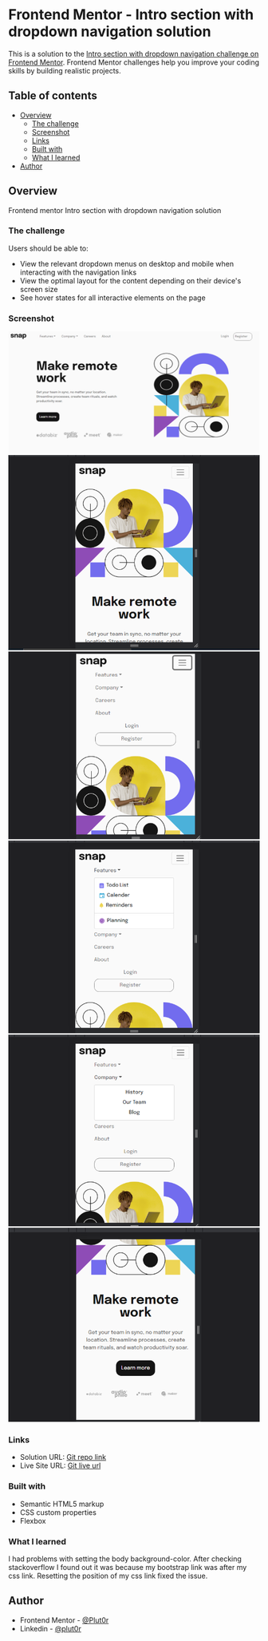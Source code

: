 # Frontend Mentor - Intro section with dropdown navigation solution

This is a solution to the [Intro section with dropdown navigation challenge on Frontend Mentor](https://www.frontendmentor.io/challenges/intro-section-with-dropdown-navigation-ryaPetHE5). Frontend Mentor challenges help you improve your coding skills by building realistic projects. 

## Table of contents

- [Overview](#overview)
  - [The challenge](#the-challenge)
  - [Screenshot](#screenshot)
  - [Links](#links)
  - [Built with](#built-with)
  - [What I learned](#what-i-learned)
- [Author](#author)


## Overview

Frontend mentor Intro section with dropdown navigation solution

### The challenge

Users should be able to:

- View the relevant dropdown menus on desktop and mobile when interacting with the navigation links
- View the optimal layout for the content depending on their device's screen size
- See hover states for all interactive elements on the page

### Screenshot

![desktop-preview](./resources/screenshots/desktop-preview-1%20(2).png)
![mobile-preview-1](./resources/screenshots/mobile-preview-1%20(3).png)
![mobile-nav-preview-1](./resources/screenshots/mobile-preview-nav.png)
![mobile-nav-preview-2](./resources/screenshots/mobile-preview-nav-2.png)
![mobile-nav-preview-3](./resources/screenshots/mobile-nav-3.png)
![mobile-preview-2](./resources/screenshots/mobile-preview-2%20(3).png)


### Links

- Solution URL: [Git repo link](https://github.com/Plut0r/Intro-section-dropdown)
- Live Site URL: [Git live url](https://plut0r.github.io/Intro-section-dropdown/)


### Built with

- Semantic HTML5 markup
- CSS custom properties
- Flexbox


### What I learned

  I had problems with setting the body background-color. After checking stackoverflow I found out it was because my bootstrap link was after my css link. Resetting the position of my css link fixed the issue.


## Author

- Frontend Mentor - [@Plut0r](https://www.frontendmentor.io/profile/Plut0r)
- Linkedin - [@plut0r](www.linkedin.com/in/plut0r)

